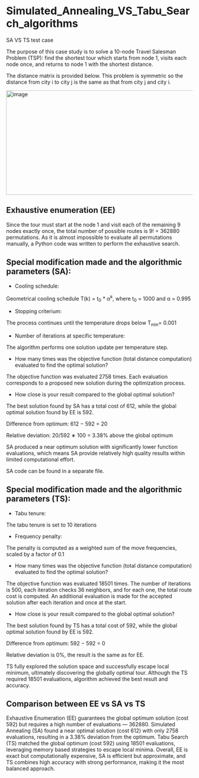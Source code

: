 # Simulated_Annealing_VS_Tabu_Search_algorithms
SA VS TS test case

The purpose of this case study is to solve a 10-node Travel Salesman Problem (TSP): find the shortest tour which starts from node 1, visits 
each node once, and returns to node 1 with the shortest distance.

The distance matrix is provided below. This problem is symmetric so the distance from city i to city j is the same as that from city j and city i.

<img width="915" height="281" alt="image" src="https://github.com/user-attachments/assets/21917d4e-2843-4c82-b281-846446e3448b" />

## Exhaustive enumeration (EE) 

Since the tour must start at the node 1 and visit each of the remaining 9 nodes exactly once, the total number of possible routes is 9! = 362880 permutations. As it is almost impossible to evaluate all permutations manually, a Python code was written to perform the exhaustive search. 

## Special modification made and the algorithmic parameters (SA): 

* Cooling schedule:

Geometrical cooling schedule T(k) = t<sub>0</sub> * α<sup>k</sup>, where t<sub>0</sub> = 1000 and α = 0.995

* Stopping criterium:

The process continues until the temperature drops below T<sub>min</sub>= 0.001

* Number of iterations at specific temperature: 

The algorithm performs one solution update per temperature step. 


* How many times was the objective function (total distance computation) evaluated to find the optimal solution? 

The objective function was evaluated 2758 times. Each evaluation corresponds to a proposed new solution during the optimization process. 

* How close is your result compared to the global optimal solution?
  
The best solution found by SA has a total cost of 612, while the global optimal solution found by EE is 592. 

Difference from optimum: 612 − 592 = 20

Relative deviation: 20/592 ∗ 100 = 3.38% above the global optimum 

SA produced a near optimum solution with significantly lower function evaluations, which means SA provide relatively high quality results within limited computational effort. 

SA code can be found in a separate file. 


## Special modification made and the algorithmic parameters (TS): 

* Tabu tenure:
  
The tabu tenure is set to 10 iterations 

* Frequency penalty:
  
The penalty is computed as a weighted sum of the move frequencies, scaled by a factor of 0.1


* How many times was the objective function (total distance computation) evaluated to find the optimal solution? 

The objective function was evaluated 18501 times. The number of iterations is 500, each iteration checks 36 neighbors, and for each one, the total route cost is computed. An additional evaluation is made for the accepted solution after each iteration and once at the start.

* How close is your result compared to the global optimal solution?

The best solution found by TS has a total cost of 592, while the global optimal solution found by EE is 592. 

Difference from optimum: 592 − 592 = 0

Relative deviation is 0%, the result is the same as for EE. 

TS fully explored the solution space and successfully escape local minimum, ultimately discovering the globally optimal tour. Although the TS required 18501 evaluations, algorithm achieved the best result and accuracy. 

## Comparison between EE vs SA vs TS 
Exhaustive Enumeration (EE) guarantees the global optimum solution (cost 592) but requires a high number of evaluations — 362880. Simulated Annealing (SA) found 
a near optimal solution (cost 612) with only 2758 evaluations, resulting in a 3.38% deviation from the optimum. Tabu Search (TS) matched the global optimum (cost 
592) using 18501 evaluations, leveraging memory based strategies to escape local minima. Overall, EE is exact but computationally expensive, SA is efficient but 
approximate, and TS combines high accuracy with strong performance, making it the most balanced approach. 
